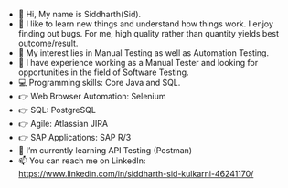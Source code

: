 - 👋 Hi, My name is Siddharth(Sid).
- 👀 I like to learn new things and understand how things work. I enjoy finding out bugs. For me, high quality rather than quantity yields best outcome/result. 
- 👀 My interest lies in Manual Testing as well as Automation Testing. 
- 🧭 I have experience working as a Manual Tester and looking for opportunities in the field of Software Testing.
- 💻 Programming skills: Core Java and SQL. 
- 👉 Web Browser Automation: Selenium 
- 👉 SQL: PostgreSQL
- 👉 Agile: Atlassian JIRA
- 👉 SAP Applications: SAP R/3
- 🌱 I’m currently learning API Testing (Postman)
- 📫 You can reach me on LinkedIn: https://www.linkedin.com/in/siddharth-sid-kulkarni-46241170/ 

<!---
sidkulk11/sidkulk11 is a ✨ special ✨ repository because its `README.md` (this file) appears on your GitHub profile.
You can click the Preview link to take a look at your changes.
--->
